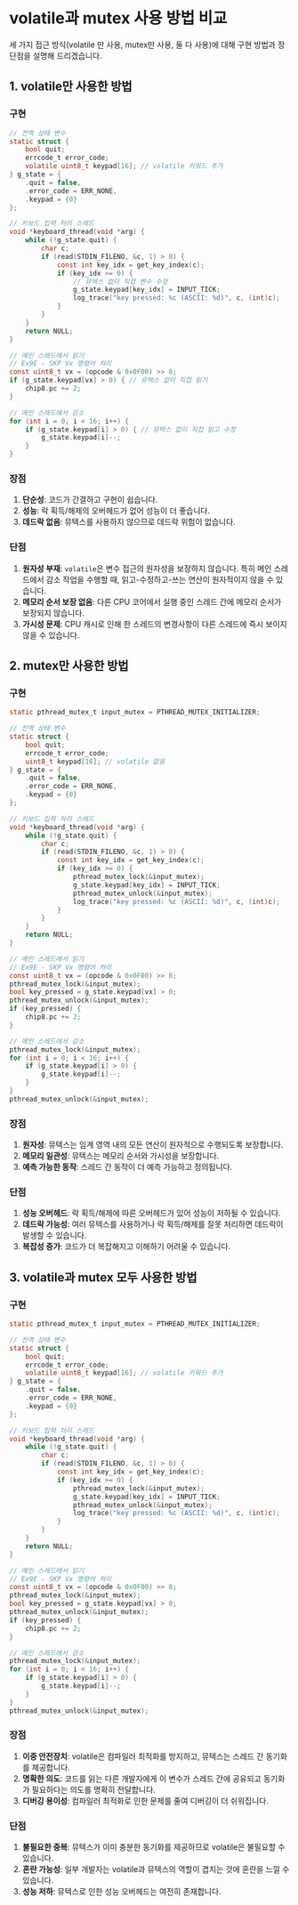 # volatile과 mutex 사용 방법 비교

세 가지 접근 방식(volatile 만 사용, mutex만 사용, 둘 다 사용)에 대해 구현 방법과 장단점을 설명해 드리겠습니다.

## 1. volatile만 사용한 방법

### 구현
```c
// 전역 상태 변수
static struct {
    bool quit;
    errcode_t error_code;
    volatile uint8_t keypad[16]; // volatile 키워드 추가
} g_state = {
    .quit = false,
    .error_code = ERR_NONE,
    .keypad = {0}
};

// 키보드 입력 처리 스레드
void *keyboard_thread(void *arg) {
    while (!g_state.quit) {
        char c;
        if (read(STDIN_FILENO, &c, 1) > 0) {
            const int key_idx = get_key_index(c);
            if (key_idx >= 0) {
                // 뮤텍스 없이 직접 변수 수정
                g_state.keypad[key_idx] = INPUT_TICK;
                log_trace("key pressed: %c (ASCII: %d)", c, (int)c);
            }
        }
    }
    return NULL;
}

// 메인 스레드에서 읽기
// Ex9E - SKP Vx 명령어 처리
const uint8_t vx = (opcode & 0x0F00) >> 8;
if (g_state.keypad[vx] > 0) { // 뮤텍스 없이 직접 읽기
    chip8.pc += 2;
}

// 메인 스레드에서 감소
for (int i = 0; i < 16; i++) {
    if (g_state.keypad[i] > 0) { // 뮤텍스 없이 직접 읽고 수정
        g_state.keypad[i]--;
    }
}
```

### 장점
1. **단순성**: 코드가 간결하고 구현이 쉽습니다.
2. **성능**: 락 획득/해제의 오버헤드가 없어 성능이 더 좋습니다.
3. **데드락 없음**: 뮤텍스를 사용하지 않으므로 데드락 위험이 없습니다.

### 단점
1. **원자성 부재**: `volatile`은 변수 접근의 원자성을 보장하지 않습니다. 특히 메인 스레드에서 감소 작업을 수행할 때, 읽고-수정하고-쓰는 연산이 원자적이지 않을 수 있습니다.
2. **메모리 순서 보장 없음**: 다른 CPU 코어에서 실행 중인 스레드 간에 메모리 순서가 보장되지 않습니다.
3. **가시성 문제**: CPU 캐시로 인해 한 스레드의 변경사항이 다른 스레드에 즉시 보이지 않을 수 있습니다.

## 2. mutex만 사용한 방법

### 구현
```c
static pthread_mutex_t input_mutex = PTHREAD_MUTEX_INITIALIZER;

// 전역 상태 변수
static struct {
    bool quit;
    errcode_t error_code;
    uint8_t keypad[16]; // volatile 없음
} g_state = {
    .quit = false,
    .error_code = ERR_NONE,
    .keypad = {0}
};

// 키보드 입력 처리 스레드
void *keyboard_thread(void *arg) {
    while (!g_state.quit) {
        char c;
        if (read(STDIN_FILENO, &c, 1) > 0) {
            const int key_idx = get_key_index(c);
            if (key_idx >= 0) {
                pthread_mutex_lock(&input_mutex);
                g_state.keypad[key_idx] = INPUT_TICK;
                pthread_mutex_unlock(&input_mutex);
                log_trace("key pressed: %c (ASCII: %d)", c, (int)c);
            }
        }
    }
    return NULL;
}

// 메인 스레드에서 읽기
// Ex9E - SKP Vx 명령어 처리
const uint8_t vx = (opcode & 0x0F00) >> 8;
pthread_mutex_lock(&input_mutex);
bool key_pressed = g_state.keypad[vx] > 0;
pthread_mutex_unlock(&input_mutex);
if (key_pressed) {
    chip8.pc += 2;
}

// 메인 스레드에서 감소
pthread_mutex_lock(&input_mutex);
for (int i = 0; i < 16; i++) {
    if (g_state.keypad[i] > 0) {
        g_state.keypad[i]--;
    }
}
pthread_mutex_unlock(&input_mutex);
```

### 장점
1. **원자성**: 뮤텍스는 임계 영역 내의 모든 연산이 원자적으로 수행되도록 보장합니다.
2. **메모리 일관성**: 뮤텍스는 메모리 순서와 가시성을 보장합니다.
3. **예측 가능한 동작**: 스레드 간 동작이 더 예측 가능하고 정의됩니다.

### 단점
1. **성능 오버헤드**: 락 획득/해제에 따른 오버헤드가 있어 성능이 저하될 수 있습니다.
2. **데드락 가능성**: 여러 뮤텍스를 사용하거나 락 획득/해제를 잘못 처리하면 데드락이 발생할 수 있습니다.
3. **복잡성 증가**: 코드가 더 복잡해지고 이해하기 어려울 수 있습니다.

## 3. volatile과 mutex 모두 사용한 방법

### 구현
```c
static pthread_mutex_t input_mutex = PTHREAD_MUTEX_INITIALIZER;

// 전역 상태 변수
static struct {
    bool quit;
    errcode_t error_code;
    volatile uint8_t keypad[16]; // volatile 키워드 추가
} g_state = {
    .quit = false,
    .error_code = ERR_NONE,
    .keypad = {0}
};

// 키보드 입력 처리 스레드
void *keyboard_thread(void *arg) {
    while (!g_state.quit) {
        char c;
        if (read(STDIN_FILENO, &c, 1) > 0) {
            const int key_idx = get_key_index(c);
            if (key_idx >= 0) {
                pthread_mutex_lock(&input_mutex);
                g_state.keypad[key_idx] = INPUT_TICK;
                pthread_mutex_unlock(&input_mutex);
                log_trace("key pressed: %c (ASCII: %d)", c, (int)c);
            }
        }
    }
    return NULL;
}

// 메인 스레드에서 읽기
// Ex9E - SKP Vx 명령어 처리
const uint8_t vx = (opcode & 0x0F00) >> 8;
pthread_mutex_lock(&input_mutex);
bool key_pressed = g_state.keypad[vx] > 0;
pthread_mutex_unlock(&input_mutex);
if (key_pressed) {
    chip8.pc += 2;
}

// 메인 스레드에서 감소
pthread_mutex_lock(&input_mutex);
for (int i = 0; i < 16; i++) {
    if (g_state.keypad[i] > 0) {
        g_state.keypad[i]--;
    }
}
pthread_mutex_unlock(&input_mutex);
```

### 장점
1. **이중 안전장치**: volatile은 컴파일러 최적화를 방지하고, 뮤텍스는 스레드 간 동기화를 제공합니다.
2. **명확한 의도**: 코드를 읽는 다른 개발자에게 이 변수가 스레드 간에 공유되고 동기화가 필요하다는 의도를 명확히 전달합니다.
3. **디버깅 용이성**: 컴파일러 최적화로 인한 문제를 줄여 디버깅이 더 쉬워집니다.

### 단점
1. **불필요한 중복**: 뮤텍스가 이미 충분한 동기화를 제공하므로 volatile은 불필요할 수 있습니다.
2. **혼란 가능성**: 일부 개발자는 volatile과 뮤텍스의 역할이 겹치는 것에 혼란을 느낄 수 있습니다.
3. **성능 저하**: 뮤텍스로 인한 성능 오버헤드는 여전히 존재합니다.
